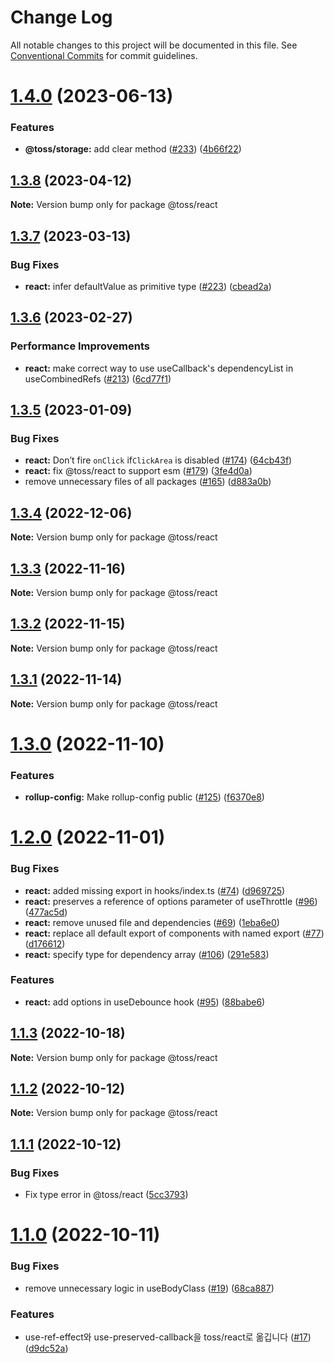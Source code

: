 # Change Log

All notable changes to this project will be documented in this file.
See [Conventional Commits](https://conventionalcommits.org) for commit guidelines.

# [1.4.0](https://github.com/toss/slash/compare/@toss/react@1.3.8...@toss/react@1.4.0) (2023-06-13)


### Features

* **@toss/storage:** add clear method ([#233](https://github.com/toss/slash/issues/233)) ([4b66f22](https://github.com/toss/slash/commit/4b66f225f8b41315e5e6a2fa54a7886c83343539))





## [1.3.8](https://github.com/toss/slash/compare/@toss/react@1.3.7...@toss/react@1.3.8) (2023-04-12)

**Note:** Version bump only for package @toss/react





## [1.3.7](https://github.com/toss/slash/compare/@toss/react@1.3.6...@toss/react@1.3.7) (2023-03-13)


### Bug Fixes

* **react:** infer defaultValue as primitive type ([#223](https://github.com/toss/slash/issues/223)) ([cbead2a](https://github.com/toss/slash/commit/cbead2a5e5dbe8eaf48f2292b27e9b25a09ba85d))





## [1.3.6](https://github.com/toss/slash/compare/@toss/react@1.3.5...@toss/react@1.3.6) (2023-02-27)


### Performance Improvements

* **react:** make correct way to use useCallback's dependencyList in useCombinedRefs ([#213](https://github.com/toss/slash/issues/213)) ([6cd77f1](https://github.com/toss/slash/commit/6cd77f17e7369ab3c3e10d72c6d447636d5800f0))





## [1.3.5](https://github.com/toss/slash/compare/@toss/react@1.3.4...@toss/react@1.3.5) (2023-01-09)


### Bug Fixes

* **react:** Don’t fire `onClick` if`ClickArea` is disabled ([#174](https://github.com/toss/slash/issues/174)) ([64cb43f](https://github.com/toss/slash/commit/64cb43f288b8d1321c235d7852e15db1b67ee69d))
* **react:** fix @toss/react to support esm ([#179](https://github.com/toss/slash/issues/179)) ([3fe4d0a](https://github.com/toss/slash/commit/3fe4d0a9bf19c93f7760514e8f8a649f25f49081))
* remove unnecessary files of all packages ([#165](https://github.com/toss/slash/issues/165)) ([d883a0b](https://github.com/toss/slash/commit/d883a0b2aebdbc2ca39c67902cec754c63921dfe))





## [1.3.4](https://github.com/toss/slash/compare/@toss/react@1.3.3...@toss/react@1.3.4) (2022-12-06)

**Note:** Version bump only for package @toss/react





## [1.3.3](https://github.com/toss/slash/compare/@toss/react@1.3.2...@toss/react@1.3.3) (2022-11-16)

**Note:** Version bump only for package @toss/react





## [1.3.2](https://github.com/toss/slash/compare/@toss/react@1.3.1...@toss/react@1.3.2) (2022-11-15)

**Note:** Version bump only for package @toss/react





## [1.3.1](https://github.com/toss/slash/compare/@toss/react@1.3.0...@toss/react@1.3.1) (2022-11-14)

**Note:** Version bump only for package @toss/react





# [1.3.0](https://github.com/toss/slash/compare/@toss/react@1.2.0...@toss/react@1.3.0) (2022-11-10)


### Features

* **rollup-config:** Make rollup-config public ([#125](https://github.com/toss/slash/issues/125)) ([f6370e8](https://github.com/toss/slash/commit/f6370e8c4b0fa926e923b518c26b7071ee0e53da))





# [1.2.0](https://github.com/toss/slash/compare/@toss/react@1.1.3...@toss/react@1.2.0) (2022-11-01)


### Bug Fixes

* **react:** added missing export in hooks/index.ts ([#74](https://github.com/toss/slash/issues/74)) ([d969725](https://github.com/toss/slash/commit/d969725917b41248e9c2c42bf971e502a6abd9b2))
* **react:** preserves a reference of options parameter of useThrottle ([#96](https://github.com/toss/slash/issues/96)) ([477ac5d](https://github.com/toss/slash/commit/477ac5d795857266df3f55cd719e391b14454cda))
* **react:** remove unused file and dependencies ([#69](https://github.com/toss/slash/issues/69)) ([1eba6e0](https://github.com/toss/slash/commit/1eba6e0e99cc83e822c69a21b5605156cb9be813))
* **react:** replace all default export of components with named export ([#77](https://github.com/toss/slash/issues/77)) ([d176612](https://github.com/toss/slash/commit/d1766120e6ee0748dfb52a7f740640fc442188ff))
* **react:** specify type for dependency array ([#106](https://github.com/toss/slash/issues/106)) ([291e583](https://github.com/toss/slash/commit/291e58359f018a25620a21358e94d177262f9a55))


### Features

* **react:** add options in useDebounce hook ([#95](https://github.com/toss/slash/issues/95)) ([88babe6](https://github.com/toss/slash/commit/88babe68cb86580f2c03c7d7d29a0cd99dfac6bf))





## [1.1.3](https://github.com/toss/slash/compare/@toss/react@1.1.2...@toss/react@1.1.3) (2022-10-18)

**Note:** Version bump only for package @toss/react





## [1.1.2](https://github.com/toss/slash/compare/@toss/react@1.1.1...@toss/react@1.1.2) (2022-10-12)

**Note:** Version bump only for package @toss/react





## [1.1.1](https://github.com/toss/slash/compare/@toss/react@1.1.0...@toss/react@1.1.1) (2022-10-12)


### Bug Fixes

* Fix type error in @toss/react ([5cc3793](https://github.com/toss/slash/commit/5cc37936e8739204f32f9f50ee61570b758343f8))





# [1.1.0](https://github.com/toss/slash/compare/@toss/react@1.0.0...@toss/react@1.1.0) (2022-10-11)


### Bug Fixes

* remove unnecessary logic in useBodyClass ([#19](https://github.com/toss/slash/issues/19)) ([68ca887](https://github.com/toss/slash/commit/68ca88745beaf6d1925b0a4285c680c168161d10))


### Features

* use-ref-effect와 use-preserved-callback을 toss/react로 옮깁니다 ([#17](https://github.com/toss/slash/issues/17)) ([d9dc52a](https://github.com/toss/slash/commit/d9dc52a092d317fc873a0c41de96296f442756d8))
